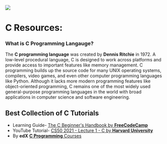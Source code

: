 [<img src="https://upload.wikimedia.org/wikipedia/commons/thumb/3/35/The_C_Programming_Language_logo.svg/226px-The_C_Programming_Language_logo.svg.png" align="center">](https://www.cprogramming.com/)

# C Resources:
### What is C Programming Langauge?

The **C programming language** was created by **Dennis Ritchie** in 1972. A low-level procedural language, C is designed to work across platforms and provide access to important features like memory management. C programming builds up the source code for many UNIX operating systems, compilers, video games, and even other computer programming languages like Python. Although it lacks more modern programming features like object-oriented programming, C remains one of the most widely used general-purpose programming languages in the world with broad applications in computer science and software engineering.
## Best Collection of C Tutorials
  - Learning Guide- [The C Beginner's Handbook by **FreeCodeCamp**](https://www.freecodecamp.org/news/the-c-beginners-handbook/)
  - YouTube Tutorial- [CS50 2021 - Lecture 1 - C by **Harvard University**](https://youtu.be/LMUCmgghEXs)
  - By **edX** [**C Programming** Courses](https://www.edx.org/learn/c-programming)

